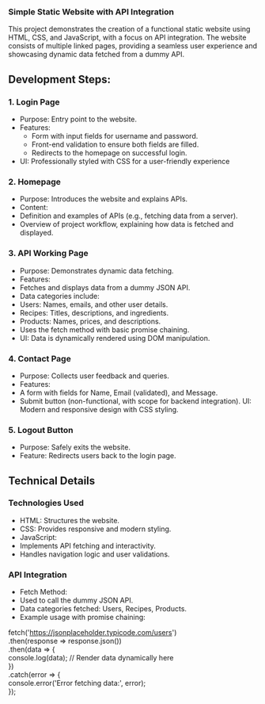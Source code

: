 ### Simple Static Website with API Integration
This project demonstrates the creation of a functional static website using HTML, CSS, and JavaScript, with a focus on API integration. The website consists of multiple linked pages, providing a seamless user experience and showcasing dynamic data fetched from a dummy API.

## Development Steps:

### 1. Login Page
* Purpose: Entry point to the website.
* Features:
  * Form with input fields for username and password.
  * Front-end validation to ensure both fields are filled.
  * Redirects to the homepage on successful login.
* UI: Professionally styled with CSS for a user-friendly experience

###  2. Homepage
* Purpose: Introduces the website and explains APIs.
* Content:
 * Definition and examples of APIs (e.g., fetching data from a server).
 * Overview of project workflow, explaining how data is fetched and displayed.

### 3. API Working Page
* Purpose: Demonstrates dynamic data fetching.
* Features:
 * Fetches and displays data from a dummy JSON API.
 * Data categories include:
  * Users: Names, emails, and other user details.
  * Recipes: Titles, descriptions, and ingredients.
  * Products: Names, prices, and descriptions.
 * Uses the fetch method with basic promise chaining.
* UI: Data is dynamically rendered using DOM manipulation.

### 4. Contact Page
* Purpose: Collects user feedback and queries.
* Features:
 * A form with fields for Name, Email (validated), and Message.
 * Submit button (non-functional, with scope for backend integration).
UI: Modern and responsive design with CSS styling.

### 5. Logout Button
* Purpose: Safely exits the website.
* Feature: Redirects users back to the login page.


## Technical Details

### Technologies Used
* HTML: Structures the website.
* CSS: Provides responsive and modern styling.
* JavaScript:
 * Implements API fetching and interactivity.
 * Handles navigation logic and user validations.

### API Integration
* Fetch Method:
 * Used to call the dummy JSON API.
 * Data categories fetched: Users, Recipes, Products.
 * Example usage with promise chaining:

 fetch('https://jsonplaceholder.typicode.com/users')  
  .then(response => response.json())  
  .then(data => {  
    console.log(data); // Render data dynamically here  
  })  
  .catch(error => {  
    console.error('Error fetching data:', error);  
  });  

